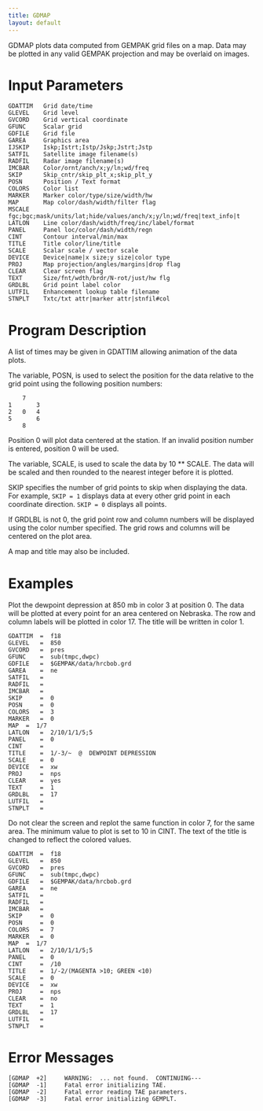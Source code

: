 ```yaml
---
title: GDMAP
layout: default
---
```


GDMAP plots data computed from GEMPAK grid files on a map.
Data may be plotted in any valid GEMPAK projection and
may be overlaid on images.

# Input Parameters
 
	GDATTIM   Grid date/time
	GLEVEL    Grid level
	GVCORD    Grid vertical coordinate
	GFUNC     Scalar grid
	GDFILE    Grid file
	GAREA     Graphics area
	IJSKIP    Iskp;Istrt;Istp/Jskp;Jstrt;Jstp
	SATFIL    Satellite image filename(s)
	RADFIL    Radar image filename(s)
	IMCBAR    Color/ornt/anch/x;y/ln;wd/freq
	SKIP      Skip_cntr/skip_plt_x;skip_plt_y
	POSN      Position / Text format
	COLORS    Color list
	MARKER    Marker color/type/size/width/hw
	MAP       Map color/dash/width/filter flag
	MSCALE    fgc;bgc;mask/units/lat;hide/values/anch/x;y/ln;wd/freq|text_info|t
	LATLON    Line color/dash/width/freq/inc/label/format
	PANEL     Panel loc/color/dash/width/regn
	CINT      Contour interval/min/max
	TITLE     Title color/line/title
	SCALE     Scalar scale / vector scale
	DEVICE    Device|name|x size;y size|color type
	PROJ      Map projection/angles/margins|drop flag
	CLEAR     Clear screen flag
	TEXT      Size/fnt/wdth/brdr/N-rot/just/hw flg
	GRDLBL    Grid point label color
	LUTFIL    Enhancement lookup table filename
	STNPLT    Txtc/txt attr|marker attr|stnfil#col
 
 

# Program Description
 
A list of times may be given in GDATTIM allowing animation
of the data plots.

The variable, POSN, is used to select the position for the
data relative to the grid point using the following position
numbers:

        7
    1		3
    2	0	4
    5		6
        8

Position 0 will plot data centered at the station.  If an
invalid position number is entered, position 0 will be used.

The variable, SCALE, is used to scale the data by 10 ** SCALE.
The data will be scaled and then rounded to the nearest
integer before it is plotted.

SKIP specifies the number of grid points to skip when displaying
the data.  For example, `SKIP = 1` displays data at every other
grid point in each coordinate direction.  `SKIP = 0` displays all
points.

If GRDLBL is not 0, the grid point row and column numbers will be
displayed using the color number specified.  The grid rows and
columns will be centered on the plot area.

A map and title may also be included.

 
# Examples
 
Plot the dewpoint depression at 850 mb in color 3 at
	position 0.  The data will be plotted at every point
	for an area centered on Nebraska.  The row and column
	labels will be plotted in color 17.  The title will be
	written in color 1.

	GDATTIM	 =  f18
	GLEVEL	 =  850
	GVCORD	 =  pres
	GFUNC	 =  sub(tmpc,dwpc)
	GDFILE	 =  $GEMPAK/data/hrcbob.grd
	GAREA	 =  ne
	SATFIL	 =
	RADFIL	 =
    IMCBAR   =
	SKIP	 =  0
	POSN	 =  0
	COLORS	 =  3
	MARKER	 =  0
	MAP	 =  1/7
	LATLON	 =  2/10/1/1/5;5
	PANEL	 =  0
	CINT	 =
	TITLE	 =  1/-3/~  @  DEWPOINT DEPRESSION
	SCALE	 =  0
	DEVICE	 =  xw
	PROJ	 =  nps
	CLEAR	 =  yes
	TEXT	 =  1
	GRDLBL	 =  17
	LUTFIL   =
	STNPLT   =

Do not clear the screen and replot the same function
	in color 7, for the same area.  The minimum value to
	plot is set to 10 in CINT.  The text of the title
	is changed to reflect the colored values.

	GDATTIM	 =  f18
	GLEVEL	 =  850
	GVCORD	 =  pres
	GFUNC	 =  sub(tmpc,dwpc)
	GDFILE	 =  $GEMPAK/data/hrcbob.grd
	GAREA	 =  ne
	SATFIL	 =
	RADFIL	 =
    IMCBAR   =
	SKIP	 =  0
	POSN	 =  0
	COLORS	 =  7
	MARKER	 =  0
	MAP	 =  1/7
	LATLON	 =  2/10/1/1/5;5
	PANEL	 =  0
	CINT	 =  /10
	TITLE	 =  1/-2/(MAGENTA >10; GREEN <10)
	SCALE	 =  0
	DEVICE	 =  xw
	PROJ	 =  nps
	CLEAR	 =  no
	TEXT	 =  1
	GRDLBL	 =  17
	LUTFIL   =
	STNPLT   =

# Error Messages
 
	[GDMAP  +2]     WARNING:  ... not found.  CONTINUING---
	[GDMAP  -1]     Fatal error initializing TAE.
	[GDMAP  -2]     Fatal error reading TAE parameters.
	[GDMAP  -3]     Fatal error initializing GEMPLT.
